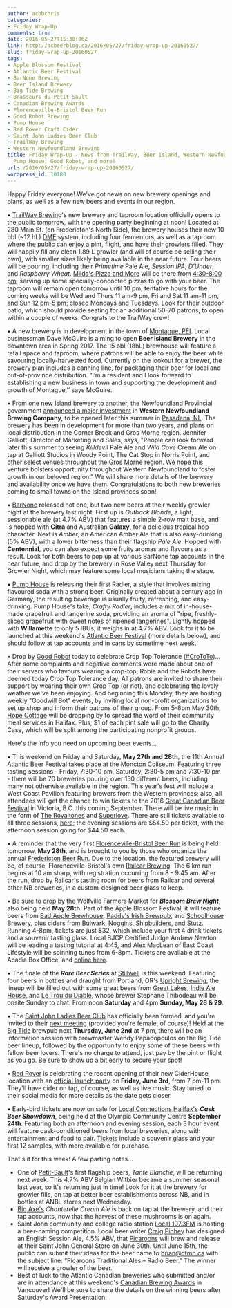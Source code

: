 ```yaml
---
author: acbbchris
categories:
- Friday Wrap-Up
comments: true
date: 2016-05-27T15:30:06Z
link: http://acbeerblog.ca/2016/05/27/friday-wrap-up-20160527/
slug: friday-wrap-up-20160527
tags:
- Apple Blossom Festival
- Atlantic Beer Festival
- BarNone Brewing
- Beer Island Brewery
- Big Tide Brewing
- Brasseurs du Petit Sault
- Canadian Brewing Awards
- Florenceville-Bristol Beer Run
- Good Robot Brewing
- Pump House
- Red Rover Craft Cider
- Saint John Ladies Beer Club
- TrailWay Brewing
- Western Newfoundland Brewing
title: Friday Wrap-Up - News from TrailWay, Beer Island, Western Newfoundland Brewing,
  Pump House, Good Robot, and more!
url: /2016/05/27/friday-wrap-up-20160527/
wordpress_id: 10180
---
```


Happy Friday everyone! We've got news on new brewery openings and plans, as well as a few new beers and events in our region.

• [TrailWay Brewing](https://www.facebook.com/trailwaybrewing)'s new brewery and taproom location officially opens to the public tomorrow, with the opening party beginning at noon! Located at 280 Main St. (on Fredericton's North Side), the brewery houses their new 10 bbl (~12 hL) [DME](http://www.dmebrewing.ca/) system, including four fermentors, as well as a taproom where the public can enjoy a pint, flight, and have their growlers filled. They will happily fill any clean 1.89 L growler (and will of course be selling their own), with smaller sizes likely being available in the near future. Four beers will be pouring, including their _Primetime_ Pale Ale, _Session IPA_, _D'Under_, and _Raspberry Wheat_. [Milda's Pizza and More](https://www.facebook.com/mildaspizzas/) will be there from [4:30-8:00 pm](https://www.facebook.com/events/1091775587532213/), serving up some specially-concocted pizzas to go with your beer. The taproom will remain open tomorrow until 10 pm; tentative hours for the coming weeks will be Wed and Thurs 11 am-9 pm, Fri and Sat 11 am-11 pm, and Sun 12 pm-5 pm; closed Mondays and Tuesdays. Look for their outdoor patio, which should provide seating for an additional 50-70 patrons, to open within a couple of weeks. Congrats to the TrailWay crew!

• A new brewery is in development in the town of [Montague, PEI](https://en.wikipedia.org/wiki/Montague,_Prince_Edward_Island). Local businessman Dave McGuire is aiming to open **Beer Island Brewery** in the downtown area in Spring 2017. The 15 bbl (18hL) brewhouse will feature a retail space and taproom, where patrons will be able to enjoy the beer while savouring locally-harvested food. Currently on the lookout for a brewer, the brewery plan includes a canning line, for packaging their beer for local and out-of-province distribution. “I’m a resident and I look forward to establishing a new business in town and supporting the development and growth of Montague,’’ says McGuire.

• From one new Island brewery to another, the Newfoundland Provincial government [announced a major investment](http://www.releases.gov.nl.ca/releases/2016/btcrd/0524n08.aspx) in **Western Newfoundland Brewing Company**, to be opened later this summer in [Pasadena, NL](https://en.wikipedia.org/wiki/Pasadena,_Newfoundland_and_Labrador). The brewery has been in development for more than two years, and plans on local distribution in the Corner Brook and Gros Morne region. Jennifer Galliott, Director of Marketing and Sales, says, "People can look forward later this summer to seeing _Killdevil_ Pale Ale and _Wild Cove_ Cream Ale on tap at Galliott Studios in Woody Point, The Cat Stop in Norris Point, and other select venues throughout the Gros Morne region. We hope this venture bolsters opportunity throughout Western Newfoundland to foster growth in our beloved region.” We will share more details of the brewery and availability once we have them. Congratulations to both new breweries coming to small towns on the Island provinces soon!

• [BarNone](http://barnone.beer/) released not one, but two new beers at their weekly growler night at the brewery last night. First up is _Outback Blonde_, a light, sessionable ale (at 4.7% ABV) that features a simple 2-row malt base, and is hopped with **Citra** and Australian **Galaxy**, for a delicious tropical hop character. Next is _Amber_, an American Amber Ale that is also easy-drinking (5% ABV), with a lower bitterness than their flagship _Pale Ale_. Hopped with **Centennial**, you can also expect some fruity aromas and flavours as a result. Look for both beers to pop up at various BarNone tap accounts in the near future, and drop by the brewery in Rose Valley next Thursday for Growler Night, which may feature some local musicians taking the stage.

• [Pump House](http://beer.pumphousebrewery.ca/) is releasing their first Radler, a style that involves mixing flavoured soda with a strong beer. Originally created about a century ago in Germany, the resulting beverage is usually fruity, refreshing, and easy-drinking. Pump House's take, _Crafty Radler_, includes a mix of in-house-made grapefruit and tangerine soda, providing an aroma of "ripe, freshly-sliced grapefruit with sweet notes of ripened tangerines". Lightly hopped with **Willamette** to only 5 IBUs, it weighs in at 4.7% ABV. Look for it to be launched at this weekend's [Atlantic Beer Festival](http://atlanticbeerfestival.ca/) (more details below), and should follow at tap accounts and in cans by sometime next week.

• Drop by [Good Robot](http://goodrobotbrewing.ca) today to celebrate Crop Top Tolerance ([#CroToTo](https://twitter.com/hashtag/crototo?f=tweets&vertical=default&src=hash))... After some complaints and negative comments were made about one of their servers who favours wearing a crop-top, Robie and the Robots have deemed today Crop Top Tolerance day. All patrons are invited to share their support by wearing their own Crop Top (or not), and celebrating the lovely weather we've been enjoying. And beginning this Monday, they are hosting weekly "Goodwill Bot" events, by inviting local non-profit organizations to set up shop and inform their patrons of their group. From 5-8pm May 30th, [Hope Cottage](http://www.hopecottage.ca/) will be dropping by to spread the word of their community meal services in Halifax. Plus, $1 of each pint sale will go to the Charity Case, which will be split among the participating nonprofit groups.

Here's the info you need on upcoming beer events...

• This weekend on Friday and Saturday, **May 27th and 28th**, the 11th Annual [Atlantic Beer Festival](http://atlanticbeerfestival.ca/) takes place at the Moncton Coliseum. Featuring three tasting sessions - Friday, 7:30-10 pm, Saturday, 2:30-5 pm and 7:30-10 pm - there will be 70 breweries pouring over 150 different beers, including many not otherwise available in the region. This year's fest will include a West Coast Pavilion featuring brewers from the Western provinces; also, all attendees will get the chance to win tickets to the 2016 [Great Canadian Beer Festival](http://www.gcbf.com/) in Victoria, B.C. this coming September. There will be live music in the form of [The Royaltones](https://www.facebook.com/The-Royaltones-574007989288748/) and [Superlove](https://www.facebook.com/superloveband/?fref=ts). There are still tickets available to all three sessions, [here](https://tickets.moncton.ca/Online/default.asp?doWork::WScontent::loadArticle=Load&BOparam::WScontent::loadArticle::article_id=E3611EFE-F470-4825-B0D6-9E76E4ABC5CC); the evening sessions are $54.50 per ticket, with the afternoon session going for $44.50 each.

• A reminder that the very first [Florenceville-Bristol Beer Run](https://www.facebook.com/events/407801282751464/) is being held tomorrow, **May 28th**, and is brought to you by those who organize the annual [Fredericton Beer Run](https://www.facebook.com/events/1478512705794596/). Due to the location, the featured brewery will be, of course, Florenceville-Bristol's own [Railcar Brewing](http://railcarbrewing.com/). The 6 km run begins at 10 am sharp, with registration occurring from 8 - 9:45 am. After the run, drop by Railcar's tasting room for beers from Railcar and several other NB breweries, in a custom-designed beer glass to keep.

• Be sure to drop by the [Wolfville Farmers Market](http://www.wolfvillefarmersmarket.ca/) for _**Blossom Brew Night**_, also being held **May 28th**. Part of the Apple Blossom Festival, it will feature beers from [Bad Apple Brewhouse](http://badapplebrewhouse.ca/), [Paddy's Irish Brewpub](http://www.paddyspub.ca/), and [Schoolhouse Brewery](http://www.schoolhousebrewery.ca/), plus ciders from [Bulwark](http://www.bulwarkcider.com/), [Noggins](http://www.nogginsfarm.ca/tideview_cider.php), [Shipbuilders](http://www.shipbuilderscider.ca/), and [Stutz](http://www.stutzcider.com/). Running 4-8pm, tickets are just $32, which include your first 4 drink tickets and a souvenir tasting glass. Local BJCP Certified Judge Andrew Newton will be leading a tasting tutorial at 4:45, and Alex MacLean of East Coast Lifestyle will be spinning tunes from 6-8pm. Tickets are available at the Acadia Box Office, and [online here](https://boxoffice.acadiau.ca/TheatreManager/1/login?event=3073).

• The finale of the **_Rare Beer Series_** at [Stillwell](http://www.barstillwell.com/) is this weekend. Featuring four beers in bottles and draught from Portland, OR's [Upright Brewing](http://www.uprightbrewing.com/), the lineup will be filled out with some great beers from [Great Lakes](http://greatlakesbeer.com/), [Indie Ale House](http://www.indiealehouse.com/), and [Le Trou du Diable](http://troududiable.com/), whose brewer Stephane Thibodeau will be onsite Sunday to chat. From noon **Saturday** and 4pm **Sunday, May 28 & 29**.

• The [Saint John Ladies Beer Club](https://www.facebook.com/saintjohnbeerclub/) has officially been formed, and you're invited to their [next meeting](https://www.facebook.com/events/820406551392291/) (provided you're female, of course)! Held at the [Big Tide](https://www.facebook.com/Big-Tide-Brewing-Co-301456876447/) brewpub next **Thursday, June 2nd** at 7 pm, there will be an information session with brewmaster Wendy Papadopoulos on the Big Tide beer lineup, followed by the opportunity to enjoy some of these beers with fellow beer lovers. There's no charge to attend, just pay by the pint or flight as you go. Be sure to show up a bit early to secure your spot!

• [Red Rover](http://www.redroverbrew.com/) is celebrating the recent opening of their new CiderHouse location with an [official launch party](https://www.eventbrite.com/e/red-rover-craft-cider-ciderhouse-grand-opening-tickets-25703396551?ref=estw) on **Friday, June 3rd**, from 7 pm-11 pm. They'll have cider on tap, of course, as well as live music. Stay tuned to their social media for more details as the date gets closer.

• Early-bird tickets are now on sale for [Local Connections Halifax's](http://localconnections.ca/) _**Cask Beer Showdown**_, being held at the Olympic Community Centre **September 24th**. Featuring both an afternoon and evening session, each 3 hour event will feature cask-conditioned beers from local breweries, along with entertainment and food to pair. [Tickets](http://localconnections.ca/events/view/617/the-cask-beer-throwdown-2016) include a souvenir glass and your first 12 samples, with more available for purchase.

That's it for this week! A few parting notes...

- One of [Petit-Sault](http://petitsault.com/en/)'s first flagship beers, _Tante Blanche_, will be returning next week. This 4.7% ABV Belgian Witbier became a summer seasonal last year, so it's returning just in time! Look for it at the brewery for growler fills, on tap at better beer establishments across NB, and in bottles at ANBL stores next Wednesday.
- [Big Axe's](http://www.bigaxe.ca/) _Chanterelle Cream Ale_ is back on tap at the brewery, and their tap accounts, now that the harvest of these mushrooms is on again.
- Saint John community and college radio station [Local 107.3FM](http://localfm.ca/2016/05/26/name-a-new-beer-from-picaroons-traditional-ales/) is hosting a beer-naming competition. Local beer writer [Craig Pinhey](http://frogspad.ca/) has designed an English Session Ale, 4.5% ABV, that [Picaroons](http://picaroons.ca/) will brew and release at their Saint John General Store on June 30th. Until June 15th, the public can submit their ideas for the beer name to [brian@cfmh.ca](mailto:brian@cfmh.ca) with the subject line: “Picaroons Traditional Ales – Radio Beer.” The winner will receive a growler of the beer.
- Best of luck to the Atlantic Canadian breweries who submitted and/or are in attendance at this weekend's [Canadian Brewing Awards](http://www.canadianbrewingawards.com/) in Vancouver! We'll be sure to share the details on the winning beers after Saturday's Award Presentation.
